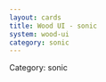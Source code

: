 ```yaml
---
layout: cards
title: Wood UI - sonic
system: wood-ui
category: sonic
---
```

<div class="alert alert-secondary mb-4"><span class="i18n innerHTML-category">Category: </span><span class="i18n innerHTML-cat-sonic">sonic</span></div>
